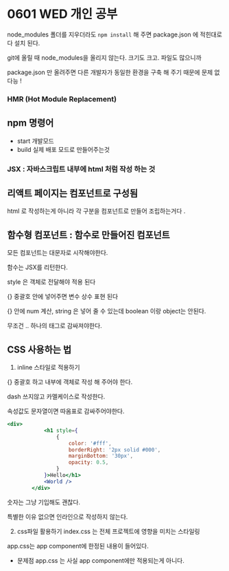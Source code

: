 # 0601 WED 개인 공부 

node_modules 폴더를 지우더라도 `npm install` 해 주면 package.json 에 적힌대로 다 설치 된다. 

git에 올릴 때 node_modules을 올리지 않는다. 크기도 크고. 파일도 많으니까

package.json 만 올려주면 다른 개발자가 동일한 환경을 구축 해 주기 때문에 문제 없다능 !

### HMR (Hot Module Replacement)

## npm 명령어
- start 개발모드
- build 실제 배포 모드로 만들어주는것

### JSX : 자바스크립트 내부에 html 처럼 작성 하는 것

## 리액트 페이지는 컴포넌트로 구성됨
html 로 작성하는게 아니라 각 구분을 컴포넌트로 만들어 조립하는거다 .

## 함수형 컴포넌트 : 함수로 만들어진 컴포넌트 

모든 컴포넌트는 대문자로 시작해야한다. 

함수는 JSX를 리턴한다.

style 은 객체로 전달해야 적용 된다 

{} 중괄호 안에 넣어주면 변수 상수 표현 된다

{} 안에 num 계산, string 은 넣어 줄 수 있는데 boolean 이랑 object는 안된다. 

무조건 .. 하나의 태그로 감싸져야한다. 


## CSS 사용하는 법 

1. inline 스타일로 적용하기

{} 중괄호 하고 내부에 객체로 작성 해 주어야 한다. 

dash 쓰지않고 카멜케이스로 작성한다. 

속성값도 문자열이면 따옴표로 감싸주어야한다. 

```jsx
<div>
            <h1 style={
                {
                    color: '#fff',
                    borderRight: '2px solid #000',
                    marginBottom: '30px',
                    opacity: 0.5,
                }
            }>Hello</h1>
            <World />
        </div>
```

숫자는 그냥 기입해도 괜찮다. 

특별한 이유 없으면 인라인으로 작성하지 않는다. 

2. css파일 활용하기 
index.css 는 전체 프로젝트에 영향을 미치는 스타일링

app.css는 app component에 한정된 내용이 들어있다. 

- 문제점
app.css 는 사실 app component에만 적용되는게 아니다. 